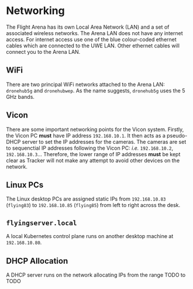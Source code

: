 # Networking

The Flight Arena has its own Local Area Network (LAN) and a set of associated wireless networks. The
Arena LAN does not have any internet access. For internet access use one of the blue colour-coded
ethernet cables which are connected to the UWE LAN. Other ethernet cables will connect you to the
Arena LAN.

## WiFi

There are two principal WiFi networks attached to the Arena LAN: `dronehub5g` and `dronehubwep`. As
the name suggests, `dronehub5g` uses the 5 GHz bands.

## Vicon

There are some important networking points for the Vicon system. Firstly, the Vicon PC **must** have
IP address `192.168.10.1`. It then acts as a pseudo-DHCP server to set the IP addresses for the 
cameras. The cameras are set to sequenctial IP addresses following the Vicon PC: *i.e.*
`192.168.10.2`, `192.168.10.3`... Therefore, the lower range of IP addresses **must** be kept clear
as Tracker will not make any attempt to avoid other devices on the network.

## Linux PCs

The Linux desktop PCs are assigned static IPs from `192.168.10.83` (`flying83`) to `192.168.10.85`
(`flying85`) from left to right across the desk.

## `flyingserver.local`

A local Kubernetes control plane runs on another desktop machine at `192.168.10.80`.

## DHCP Allocation

A DHCP server runs on the network allocating IPs from the range TODO to TODO
